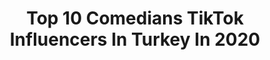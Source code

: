 ---
title: Top 10 Comedians TikTok Influencers In Turkey In 2020
description: >-
  Find top comedians TikTok influencers in Turkey in 2020. Most popular hashtags: #tiktok #comedia #foryou #ke.
platform: TikTok
hits: 44
text_top: Analyze the top-rated TikTok influencers on inBeat.
text_bottom: Our search engine aggregates 44 TikTok influencers like this in Turkey for you to work with.
profiles:
  - username: "persian_lion"
    fullname: >-
      Persian_lion
    bio: >-
      I love football & speaking the truth. 18. All a Joke. Let’s get 20K by Christmas
    location: "Turkey"
    followers: 15700
    engagement: 585
    commentsToLikes: 0.163325
    id: ckcdke49l99dm0j23ol3gbu4u
    verified: false
    hashtags: "#arsenal, #britishhumour, #soccer, #football"
  - username: "esinofficial_24"
    fullname: >-
      Esin
    bio: >-
      La fetta illa Ali La seyfe illa Zülfikar ⚔️ Mustafa Kemal Atatürk ✌️
    location: "Turkey"
    followers: 39500
    engagement: 744
    commentsToLikes: 0.015925
    id: ckc8fvpn7ai5q0j23hftqa052
    verified: false
    hashtags: "#24, #yaali, #erzincan, #angaral"
  - username: "sanatsokakta"
    fullname: >-
      Emre Balım 
    bio: >-
      İnstagram📸🗽🏖🏕👆
    location: "Turkey"
    followers: 4100000
    engagement: 1499
    commentsToLikes: 0.008669
    id: ck7zot27nluwn0j78utulile5
    verified: true
    hashtags: "#fyp, #komedi, #tiktok, #comedia"
  - username: "batuu.er"
    fullname: >-
      batuu.er
    bio: >-
      
    location: "Turkey"
    followers: 6801
    engagement: 653
    commentsToLikes: 0.021807
    id: cka7r27dfd8l60i78telt8lf2
    verified: false
    hashtags: "#comedy, #dance, #tiktok, #musically"
  - username: "lissandrag"
    fullname: >-
      Lissandrag
    bio: >-
      Inquires: Lissandragarabito@hotmail.com
    location: "Turkey"
    followers: 373988
    engagement: 628
    commentsToLikes: 0.010906
    id: ckav883z8fe7p0j23x33vnd67
    verified: false
    hashtags: "#venezuela, #humor, #novelas, #dominicana"
  - username: "srsklali"
    fullname: >-
      ALi Sarısakal✳️
    bio: >-
      💛FB💙 Aksaray 👈 Konya 👈 🇹🇷🤘CCC🤘🇹🇷 ıns 👉 ali_srskll
    location: "Turkey"
    followers: 5708
    engagement: 415
    commentsToLikes: 0.012797
    id: ckciys5ly2he60j238p0e9nrq
    verified: false
    hashtags: "#fypage, #notamodel, #nowaterchallenge, #agkgchallenge"
  - username: "noor_barber"
    fullname: >-
      🇸🇾كوافير 🇸🇾✂️✂️✂
    bio: >-
      05393775433
    location: "Turkey"
    followers: 196055
    engagement: 505
    commentsToLikes: 0.003910
    id: ck8fai8n849wf0j78rthv2m7i
    verified: false
    hashtags: "#comedia, #tutorial, #indian, #ke"
  - username: "baristaciyobabba"
    fullname: >-
      Baristaciyobabba
    bio: >-
      #kinfogcoffee İnstagram: @barista_cihan
    location: "Turkey"
    followers: 8696
    engagement: 631
    commentsToLikes: 0.050229
    id: ck9nczo6tcc9r0j78a1dd0fiv
    verified: false
    hashtags: "#nas, #mutfaks, #20, #coffeechallenge"
  - username: "vs.kitty"
    fullname: >-
      vskitty
    bio: >-
      VS
    location: "Turkey"
    followers: 395396
    engagement: 1558
    commentsToLikes: 0.003727
    id: ck904nh7zedzs0j780n6jvhpz
    verified: false
    hashtags: "#foryoupage, #vskitty, #tiktok, #fyp"
  - username: "dobisakal"
    fullname: >-
      👑rizelidobi53👑
    bio: >-
      Rize🍃Istanbul🤙 instegram hemen yukarda👆takip et en güzel replikler burda👍
    location: "Turkey"
    followers: 64600
    engagement: 644
    commentsToLikes: 0.012029
    id: ckbkk9q3hda720j23vsagwr02
    verified: false
    hashtags: "#oyuncutiktok, #ke, #tiktokkkk, #cukur"
---